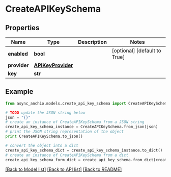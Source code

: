 # CreateAPIKeySchema


## Properties

Name | Type | Description | Notes
------------ | ------------- | ------------- | -------------
**enabled** | **bool** |  | [optional] [default to True]
**provider** | [**APIKeyProvider**](APIKeyProvider.md) |  | 
**key** | **str** |  | 

## Example

```python
from async_anchio.models.create_api_key_schema import CreateAPIKeySchema

# TODO update the JSON string below
json = "{}"
# create an instance of CreateAPIKeySchema from a JSON string
create_api_key_schema_instance = CreateAPIKeySchema.from_json(json)
# print the JSON string representation of the object
print CreateAPIKeySchema.to_json()

# convert the object into a dict
create_api_key_schema_dict = create_api_key_schema_instance.to_dict()
# create an instance of CreateAPIKeySchema from a dict
create_api_key_schema_form_dict = create_api_key_schema.from_dict(create_api_key_schema_dict)
```
[[Back to Model list]](../README.md#documentation-for-models) [[Back to API list]](../README.md#documentation-for-api-endpoints) [[Back to README]](../README.md)


